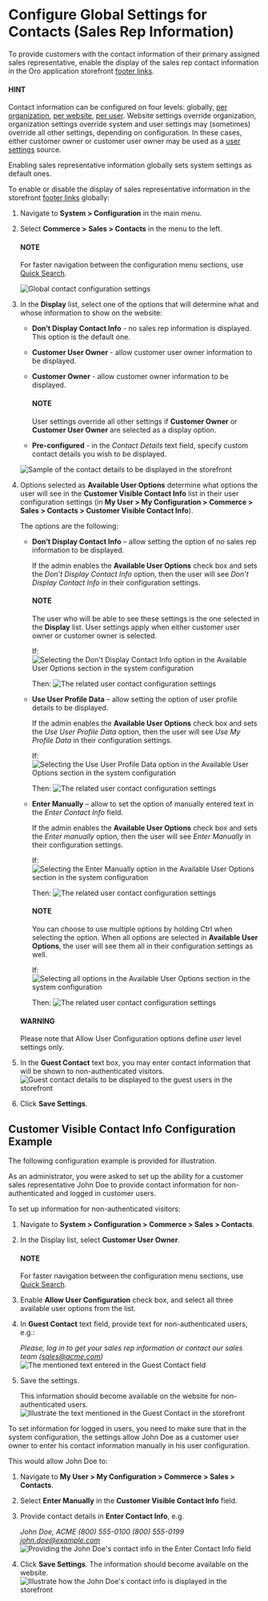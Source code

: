 <a id="sys-conf-commerce-sales-contacts"></a>

<a id="user-guide-system-configuration-display-sales-rep-info-display-options"></a>

<a id="sys-conf-commerce-sales-contacts-global"></a>

# Configure Global Settings for Contacts (Sales Rep Information)

To provide customers with the contact information of their primary assigned sales representative, enable the display of the sales rep contact information in the Oro application storefront [footer links](../../../../../storefront/getting-started/general-layout.md#frontstore-guide-navigation-footer).

#### HINT
Contact information can be configured on four levels: globally, [per organization](../../../user-management/organizations/org-configuration/commerce/sales/organization-sales-info.md#sys-conf-commerce-sales-contacts-organization), [per website](../../../websites/web-configuration/commerce/sales/website-sales-info.md#sys-conf-commerce-sales-contacts-website), [per user](../../../user-management/users/configuration/user-sales-info.md#sys-conf-commerce-sales-contacts-user). Website settings override organization, organization settings override system and user settings may (sometimes) override all other settings, depending on configuration. In these cases, either customer owner or customer user owner may be used as a [user settings](../../../user-management/users/configuration/user-sales-info.md#sys-conf-commerce-sales-contacts-user) source.

Enabling sales representative information globally sets system settings as default ones.

To enable or disable the display of sales representative information in the storefront [footer links](../../../../../storefront/getting-started/general-layout.md#frontstore-guide-navigation-footer) globally:

1. Navigate to **System > Configuration** in the main menu.
2. Select **Commerce > Sales > Contacts** in the menu to the left.

   #### NOTE
   For faster navigation between the configuration menu sections, use [Quick Search](../../quick-search.md#user-guide-system-configuration-quick-search).

   ![Global contact configuration settings](user/img/system/config_commerce/sales/SalesInfoGlobal.png)
3. In the **Display** list, select one of the options that will determine what and whose information to show on the website:
   * **Don’t Display Contact Info** - no sales rep information is displayed. This option is the default one.
   * **Customer User Owner** - allow customer user owner information to be displayed.
   * **Customer Owner** - allow customer owner information to be displayed.

     #### NOTE
     User settings override all other settings if **Customer Owner** or **Customer User Owner** are selected as a display option.
   * **Pre-configured** - in the *Contact Details* text field, specify custom contact details you wish to be displayed.

   ![Sample of the contact details to be displayed in the storefront](user/img/system/config_commerce/sales/SalesInfoGlobalPreConfigured.png)
4. Options selected as **Available User Options** determine what options the user will see in the **Customer Visible Contact Info** list in their user configuration settings (in **My User > My Configuration > Commerce > Sales > Contacts > Customer Visible Contact Info**).

   The options are the following:
   * **Don’t Display Contact Info** – allow setting the option of no sales rep information to be displayed.

     If the admin enables the **Available User Options** check box and sets the *Don’t Display Contact Info* option, then the user will see *Don’t Display Contact Info* in their configuration settings.

     #### NOTE
     The user who will be able to see these settings is the one selected in the **Display** list. User settings apply when either customer user owner or customer owner is selected.

     If:
     ![Selecting the Don't Display Contact Info option in the Available User Options section in the system configuration](user/img/system/config_commerce/sales/DontDisplayInfoAdmin.png)

     Then:
     ![The related user contact configuration settings](user/img/system/config_commerce/sales/DontDisplayInfoSalesRep.png)
   * **Use User Profile Data** – allow setting the option of user profile details to be displayed.

     If the admin enables the **Available User Options** check box and sets the *Use User Profile Data* option, then the user will see *Use My Profile Data* in their configuration settings.

     If:
     ![Selecting the Use User Profile Data option in the Available User Options section in the system configuration](user/img/system/config_commerce/sales/UseUserProfileDataAdmin.png)

     Then:
     ![The related user contact configuration settings](user/img/system/config_commerce/sales/UseUserProfileDataSalesRep.png)
   * **Enter Manually** – allow to set the option of manually entered text in the *Enter Contact Info* field.

     If the admin enables the **Available User Options** check box and sets the *Enter manually* option, then the user will see *Enter Manually* in their configuration settings.

     If:
     ![Selecting the Enter Manually option in the Available User Options section in the system configuration](user/img/system/config_commerce/sales/EnterManuallyAdmin.png)

     Then:
     ![The related user contact configuration settings](user/img/system/config_commerce/sales/EnterManuallySalesRep.png)

     #### NOTE
     You can choose to use multiple options by holding Ctrl when selecting the option. When all options are selected in **Available User Options**, the user will see them all in their configuration settings as well.

     If:
     ![Selecting all options in the Available User Options section in the system configuration](user/img/system/config_commerce/sales/SelectMultipleOptions.png)

     Then:
     ![The related user contact configuration settings](user/img/system/config_commerce/sales/AllOptionsSalesRep.png)

   #### WARNING
   Please note that Allow User Configuration options define *user* level settings only.
5. In the **Guest Contact** text box, you may enter contact information that will be shown to non-authenticated visitors.
   ![Guest contact details to be displayed to the guest users in the storefront](user/img/system/config_commerce/sales/GuestContact.png)
6. Click **Save Settings**.

<a id="sys-conf-commerce-sales-contacts-sample"></a>

## Customer Visible Contact Info Configuration Example

The following configuration example is provided for illustration.

As an administrator, you were asked to set up the ability for a customer sales representative John Doe to provide contact information for non-authenticated and logged in customer users.

To set up information for non-authenticated visitors:

1. Navigate to **System > Configuration > Commerce > Sales > Contacts**.
2. In the Display list, select **Customer User Owner**.

   #### NOTE
   For faster navigation between the configuration menu sections, use [Quick Search](../../quick-search.md#user-guide-system-configuration-quick-search).
3. Enable **Allow User Configuration** check box, and select all three available user options from the list.
4. In **Guest Contact** text field, provide text for non-authenticated users, e.g.:

   *Please, log in to get your sales rep
   information or contact our sales team (sales@acme.com)*
   ![The mentioned text entered in the Guest Contact field](user/img/system/config_commerce/sales/UseCase1.png)
5. Save the settings.

   This information should become available on the website for non-authenticated users.
   ![Illustrate the text mentioned in the Guest Contact in the storefront](user/img/system/config_commerce/sales/FrontSalesRepInfoNonAuth.png)

To set information for logged in users, you need to make sure that in the system configuration, the settings allow John Doe as a customer user owner to enter his contact information manually in his user configuration.

This would allow John Doe to:

1. Navigate to **My User > My Configuration > Commerce > Sales > Contacts**.
2. Select **Enter Manually** in the **Customer Visible Contact Info** field.
3. Provide contact details in **Enter Contact Info**, e.g.

   *John Doe, ACME
   (800) 555-0100
   (800) 555-0199
   john.doe@example.com*
   ![Providing the John Doe's contact info in the Enter Contact Info field](user/img/system/config_commerce/sales/UseCase2.png)
4. Click **Save Settings**. The information should become available on the website.
   ![Illustrate how the John Doe's contact info is displayed in the storefront](user/img/system/config_commerce/sales/FrontSalesRepInfoLoggedIn.png)

<!-- fa-bars = fa-navicon -->
<!-- Ic Tiles is used as Set As Default in saved views, and as tiles in display layout options -->
<!-- IcPencil refers to Rename in Commerce and Inline Editing in CRM -->
<!-- Check mark in the square. -->
<!-- SortDesc is also used as drop-down arrow -->
